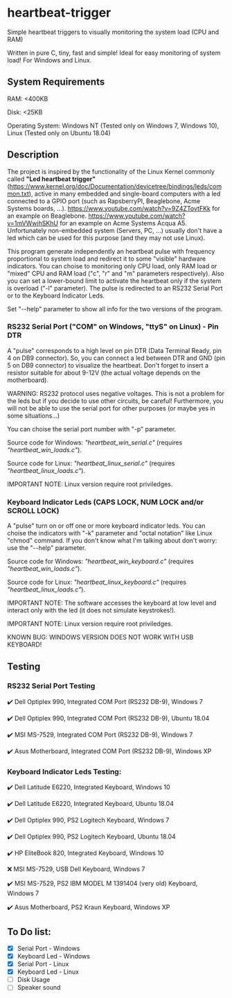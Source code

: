 # heartbeat-trigger
Simple heartbeat triggers to visually monitoring the system load (CPU and RAM)

Written in pure C, tiny, fast and simple! Ideal for easy monitoring of system load! For Windows and Linux.

## System Requirements ##
RAM: <400KB

Disk: <25KB

Operating System: Windows NT (Tested only on Windows 7, Windows 10), Linux (Tested only on Ubuntu 18.04)


## Description ##

The project is inspired by the functionality of the Linux Kernel commonly called **"Led heartbeat trigger"** (https://www.kernel.org/doc/Documentation/devicetree/bindings/leds/common.txt), active in many embedded and single-board computers with a led connected to a GPIO port (such as RapsberryPI, Beaglebone, Acme Systems boards, ...). https://www.youtube.com/watch?v=9Z4ZTovtFKk for an example on Beaglebone. https://www.youtube.com/watch?v=1mVWwjhSKhU for an example on Acme Systems Acqua A5. Unfortunately non-embedded system (Servers, PC, ...) usually don't have a led which can be used for this purpose (and they may not use Linux).

This program generate independently an heartbeat pulse with frequency proportional to system load and redirect it to some "visible" hardware indicators.
You can choise to monitoring only CPU load, only RAM load or "mixed" CPU and RAM load ("c", "r" and "m" parameters respectively). Also you can set a lower-bound limit to activate the heartbeat only if the system is overload ("-l" parameter).
The pulse is redirected to an RS232 Serial Port or to the Keyboard Indicator Leds.

Set "--help" parameter to show all info for the two versions of the program.

### RS232 Serial Port ("COM" on Windows, "ttyS" on Linux) - Pin DTR ###
A "pulse" corresponds to a high level on pin DTR (Data Terminal Ready, pin 4 on DB9 connector). So, you can connect a led between DTR and GND (pin 5 on DB9 connector) to visualize the heartbeat. Don't forget to insert a resistor suitable for about 9-12V (the actual voltage depends on the motherboard).

WARNING: RS232 protocol uses negative voltages. This is not a problem for the leds but if you decide to use other circuits, be careful! Furthermore, you will not be able to use the serial port for other purposes (or maybe yes in some situations...)

You can choise the serial port number with "-p" parameter.

Source code for Windows: *"heartbeat_win_serial.c"* (requires *"heartbeat_win_loads.c"*).

Source code for Linux: *"heartbeat_linux_serial.c"* (requires *"heartbeat_linux_loads.c"*).

IMPORTANT NOTE: Linux version require root priviledges.

### Keyboard Indicator Leds (CAPS LOCK, NUM LOCK and/or SCROLL LOCK) ###

A "pulse" turn on or off one or more keyboard indicator leds. You can choise the indicators with "-k" parameter and "octal notation" like Linux "chmod" command. If you don't know what I'm talking about don't worry: use the "--help" parameter.

Source code for Windows: *"heartbeat_win_keyboard.c"* (requires *"heartbeat_win_loads.c"*).

Source code for Linux: *"heartbeat_linux_keyboard.c"* (requires *"heartbeat_linux_loads.c"*).

IMPORTANT NOTE: The software accesses the keyboard at low level and interact only with the led (it does not simulate keystrokes!).

IMPORTANT NOTE: Linux version require root priviledges.

KNOWN BUG: WINDOWS VERSION DOES NOT WORK WITH USB KEYBOARD!

## Testing

### RS232 Serial Port Testing

:heavy_check_mark: Dell Optiplex 990, Integrated COM Port (RS232 DB-9), Windows 7

:heavy_check_mark: Dell Optiplex 990, Integrated COM Port (RS232 DB-9), Ubuntu 18.04

:heavy_check_mark: MSI MS-7529, Integrated COM Port (RS232 DB-9), Windows 7

:heavy_check_mark: Asus Motherboard, Integrated COM Port (RS232 DB-9), Windows XP

### Keyboard Indicator Leds Testing:

:heavy_check_mark: Dell Latitude E6220, Integrated Keyboard, Windows 10

:heavy_check_mark: Dell Latitude E6220, Integrated Keyboard, Ubuntu 18.04

:heavy_check_mark: Dell Optiplex 990, PS2 Logitech Keyboard, Windows 7

:heavy_check_mark: Dell Optiplex 990, PS2 Logitech Keyboard, Ubuntu 18.04

:heavy_check_mark: HP EliteBook 820, Integrated Keyboard, Windows 10

:x: MSI MS-7529, USB Dell Keyboard, Windows 7

:heavy_check_mark: MSI MS-7529, PS2 IBM MODEL M 1391404 (very old) Keyboard, Windows 7

:heavy_check_mark: Asus Motherboard, PS2 Kraun Keyboard, Windows XP

## To Do list:
- [X] Serial Port - Windows
- [X] Keyboard Led - Windows
- [X] Serial Port - Linux
- [X] Keyboard Led - Linux
- [ ] Disk Usage
- [ ] Speaker sound
